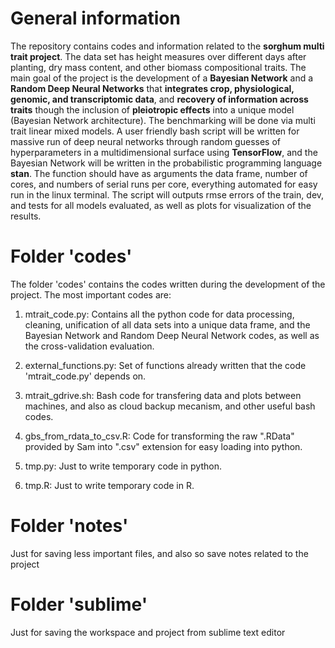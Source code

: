 # General information

The repository contains codes and information related to the **sorghum multi trait project**. The data set has height measures over different days after planting, dry mass content, and other biomass compositional traits. The main goal of the project is the development of a **Bayesian Network** and a **Random Deep Neural Networks** that **integrates crop, physiological, genomic, and transcriptomic data**, and **recovery of information across traits** though the inclusion of **pleiotropic effects** into a unique model (Bayesian Network architecture). The benchmarking will be done via multi trait linear mixed models. A user friendly bash script will be written for massive run of deep neural networks through random guesses of hyperparameters in a multidimensional surface using **TensorFlow**, and the Bayesian Network will be written in the probabilistic programming language **stan**. The function should have as arguments the data frame, number of cores, and numbers of serial runs per core, everything automated for easy run in the linux terminal. The script will outputs rmse errors of the train, dev, and tests for all models evaluated, as well as plots for visualization of the results.

# Folder 'codes'

The folder 'codes' contains the codes written during the development of the project. The most important codes are:

1. mtrait_code.py: Contains all the python code for data processing, cleaning, unification of all data sets into a unique data frame, and the Bayesian Network and Random Deep Neural Network codes, as well as the cross-validation evaluation.

2. external_functions.py: Set of functions already written that the code 'mtrait_code.py' depends on.

3. mtrait_gdrive.sh: Bash code for transfering data and plots between machines, and also as cloud backup mecanism, and other useful bash codes.

4. gbs_from_rdata_to_csv.R: Code for transforming the raw ".RData" provided by Sam into ".csv" extension for easy loading into python.

5. tmp.py: Just to write temporary code in python.

6. tmp.R: Just to write temporary code in R.

# Folder 'notes'

Just for saving less important files, and also so save notes related to the project

# Folder 'sublime'

Just for saving the workspace and project from sublime text editor





